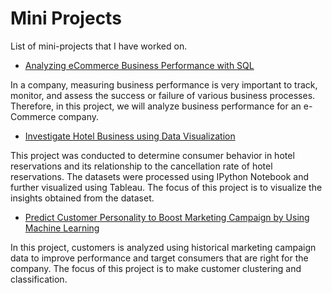 # Mini Projects
List of mini-projects that I have worked on.

- [Analyzing eCommerce Business Performance with SQL](https://github.com/mchosasih99/Mini-Project/blob/main/Analyzing%20eCommerce%20Business%20Performance%20with%20SQL/Presentation.pptx)

In a company, measuring business performance is very important to track, monitor, and assess the success or failure of various business processes. Therefore, in this project, we will analyze business performance for an e-Commerce company.

- [Investigate Hotel Business using Data Visualization](https://github.com/mchosasih99/Mini-Project/blob/main/Investigate%20Hotel%20Business%20using%20Data%20Visualization/Investigate%20Hotel%20Business%20using%20Data%20Visualization.ipynb)

This project was conducted to determine consumer behavior in hotel reservations and its relationship to the cancellation rate of hotel reservations. The datasets were processed using IPython Notebook and further visualized using Tableau. The focus of this project is to visualize the insights obtained from the dataset.

- [Predict Customer Personality to Boost Marketing Campaign by Using Machine Learning](https://github.com/mchosasih99/Mini-Project/blob/main/Predict%20Customer%20Personality%20to%20Boost%20Marketing%20Campaign%20by%20Using%20Machine%20Learning/Predict%20Customer%20Personality%20to%20Boost%20Marketing%20Campaign%20by%20Using%20Machine%20Learning.ipynb)

In this project, customers is analyzed using historical marketing campaign data to improve performance and target consumers that are right for the company. The focus of this project is to make customer clustering and classification.

